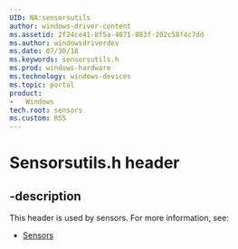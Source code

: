 ```yaml
---
UID: NA:sensorsutils
author: windows-driver-content
ms.assetid: 2f24ce41-8f5a-4071-883f-202c58f4c7dd
ms.author: windowsdriverdev
ms.date: 07/30/18
ms.keywords: sensorsutils.h
ms.prod: windows-hardware
ms.technology: windows-devices
ms.topic: portal
product:
-	Windows
tech.root: sensors
ms.custom: RS5
---
```


# Sensorsutils.h header


## -description


This header is used by sensors. For more information, see:

- [Sensors](../_sensors/index.md)
